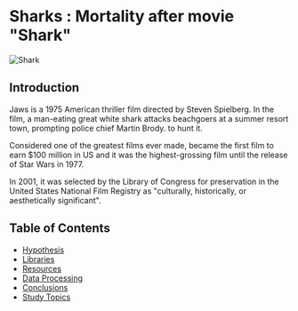 # Sharks : Mortality after movie "Shark"

![Shark](Jaws-movie-poster.jpg)

## Introduction

Jaws is a 1975 American thriller film directed by Steven Spielberg. In the film, a man-eating great white shark attacks beachgoers at a summer resort town, prompting police chief Martin Brody. to hunt it. 

Considered one of the greatest films ever made, became the first film to earn $100 million in US and it was the highest-grossing film until the release of Star Wars in 1977. 

In 2001, it was selected by the Library of Congress for preservation in the United States National Film Registry as "culturally, historically, or aesthetically significant".

## Table of Contents


- [Hypothesis](#hypothesis)
- [Libraries](#libraries)
- [Resources](#resources)
- [Data Processing](#data-processing)
- [Conclusions](#Conclusions)
- [Study Topics](study-topics)